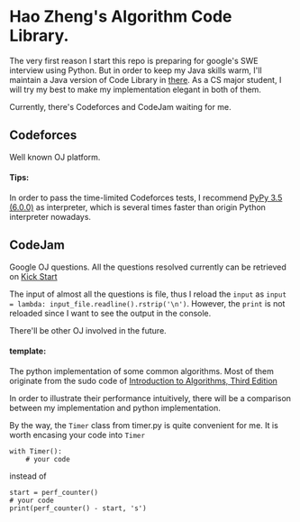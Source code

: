 # Hao Zheng's Algorithm Code Library.
The very first reason I start this repo is preparing for google's SWE interview using Python.
But in order to keep my Java skills warm, I'll maintain a Java version of Code Library in [there](https://github.com/zh-plus/Code_Library_Java).
As a CS major student, I will try my best to make my implementation elegant in both of them.

Currently, there's Codeforces and CodeJam waiting for me.

## Codeforces
Well known OJ platform.

#### Tips:
In order to pass the time-limited Codeforces tests, I recommend [PyPy 3.5 (6.0.0)](https://pypy.org/) as interpreter, which is several times 
faster than origin Python interpreter nowadays.


## CodeJam
Google OJ questions.
All the questions resolved currently can be retrieved on [Kick Start](https://codingcompetitions.withgoogle.com/kickstart/archive)

The input of almost all the questions is file, thus I reload the `input` as `input = lambda: input_file.readline().rstrip('\n')`.
However, the `print` is not reloaded since I want to see the output in the console. 

There'll be other OJ involved in the future.

#### template:
The python implementation of some common algorithms.
Most of them originate from the sudo code of [Introduction to Algorithms, Third Edition](https://mitpress.mit.edu/books/introduction-algorithms-third-edition)

In order to illustrate their performance intuitively, there will be a comparison between my implementation and python implementation.

By the way, the `Timer` class from timer.py is quite convenient for me. It is worth encasing your code into `Timer`
```
with Timer():
    # your code
```
instead of 
```
start = perf_counter()
# your code
print(perf_counter() - start, 's')
```

